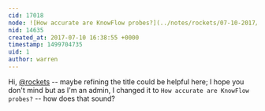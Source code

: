 ```yaml
---
cid: 17018
node: ![How accurate are KnowFlow probes?](../notes/rockets/07-10-2017/how-accurate-is-the-probe)
nid: 14635
created_at: 2017-07-10 16:38:55 +0000
timestamp: 1499704735
uid: 1
author: warren
---
```


Hi, [@rockets](/profile/rockets) -- maybe refining the title could be helpful here; I hope you don't mind but as I'm an admin, I changed it to `How accurate are KnowFlow probes?` -- how does that sound?